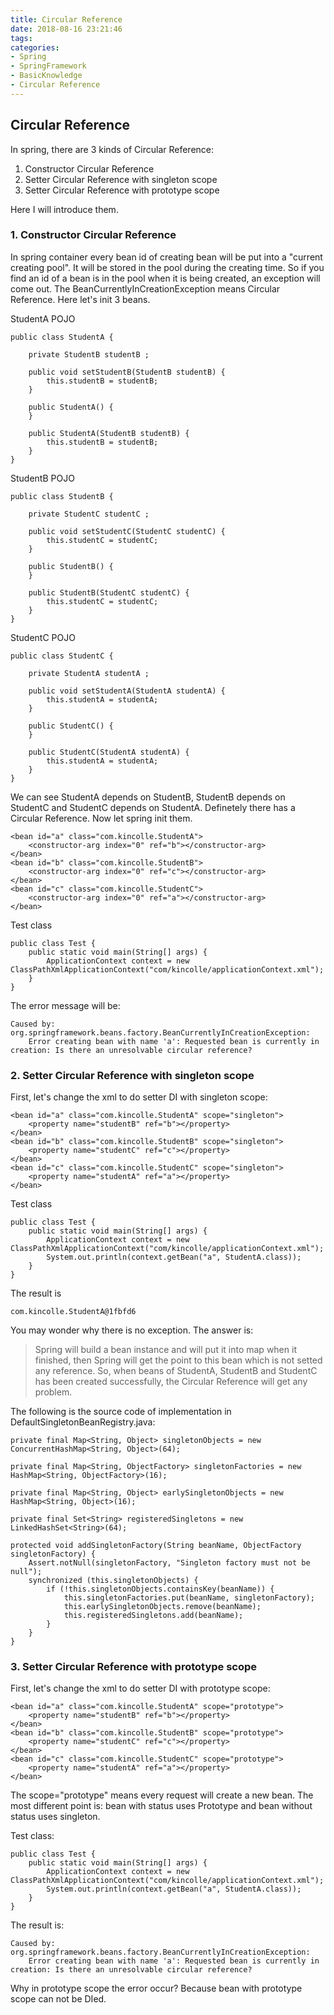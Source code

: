 ```yaml
---
title: Circular Reference
date: 2018-08-16 23:21:46
tags:
categories:
- Spring
- SpringFramework
- BasicKnowledge
- Circular Reference
---
```

## Circular Reference
In spring, there are 3 kinds of Circular Reference:

1. Constructor Circular Reference
2. Setter Circular Reference with singleton scope
3. Setter Circular Reference with prototype scope

Here I will introduce them.

### 1. Constructor Circular Reference
In spring container every bean id of creating bean will be put into a "current creating pool". It will be stored in the pool during the creating time. So if you find an id of a bean is in the pool when it is being created, an exception will come out. The BeanCurrentlyInCreationException means Circular Reference. Here let's init 3 beans.

StudentA POJO

	public class StudentA {
	 
	    private StudentB studentB ;
	 
	    public void setStudentB(StudentB studentB) {
	        this.studentB = studentB;
	    }
	 
	    public StudentA() {
	    }
	    
	    public StudentA(StudentB studentB) {
	        this.studentB = studentB;
	    }
	}

StudentB POJO

	public class StudentB {
	 
	    private StudentC studentC ;
	 
	    public void setStudentC(StudentC studentC) {
	        this.studentC = studentC;
	    }
	    
	    public StudentB() {
	    }
	 
	    public StudentB(StudentC studentC) {
	        this.studentC = studentC;
	    }
	}

StudentC POJO

	public class StudentC {
	 
	    private StudentA studentA ;
	 
	    public void setStudentA(StudentA studentA) {
	        this.studentA = studentA;
	    }
	 
	    public StudentC() {
	    }
	 
	    public StudentC(StudentA studentA) {
	        this.studentA = studentA;
	    }
	}

We can see StudentA depends on StudentB, StudentB depends on StudentC and StudentC depends on StudentA. Definetely there has a Circular Reference. Now let spring init them.

 	<bean id="a" class="com.kincolle.StudentA">
		<constructor-arg index="0" ref="b"></constructor-arg>
	</bean>
	<bean id="b" class="com.kincolle.StudentB">
		<constructor-arg index="0" ref="c"></constructor-arg>
	</bean>
	<bean id="c" class="com.kincolle.StudentC">
		<constructor-arg index="0" ref="a"></constructor-arg>
	</bean> 

Test class

	public class Test {
	    public static void main(String[] args) {
	        ApplicationContext context = new ClassPathXmlApplicationContext("com/kincolle/applicationContext.xml");
	    }
	}

The error message will be:

	Caused by: org.springframework.beans.factory.BeanCurrentlyInCreationException: 
		Error creating bean with name 'a': Requested bean is currently in creation: Is there an unresolvable circular reference?

### 2. Setter Circular Reference with singleton scope
First, let's change the xml to do setter DI with singleton scope:


	<bean id="a" class="com.kincolle.StudentA" scope="singleton">
		<property name="studentB" ref="b"></property>
	</bean>
	<bean id="b" class="com.kincolle.StudentB" scope="singleton">
		<property name="studentC" ref="c"></property>
	</bean>
	<bean id="c" class="com.kincolle.StudentC" scope="singleton">
		<property name="studentA" ref="a"></property>
	</bean>

Test class
	
	public class Test {
	    public static void main(String[] args) {
	        ApplicationContext context = new ClassPathXmlApplicationContext("com/kincolle/applicationContext.xml");
	        System.out.println(context.getBean("a", StudentA.class));
	    }
	}

The result is
	
	com.kincolle.StudentA@1fbfd6

You may wonder why there is no exception. The answer is:
> Spring will build a bean instance and will put it into map when it finished, then Spring will get the point to this bean which is not setted any reference. So, when beans of StudentA, StudentB and StudentC has been created successfully, the Circular Reference will get any problem.  

The following is the source code of implementation in DefaultSingletonBeanRegistry.java:

	private final Map<String, Object> singletonObjects = new ConcurrentHashMap<String, Object>(64);
	
	private final Map<String, ObjectFactory> singletonFactories = new HashMap<String, ObjectFactory>(16);
	
	private final Map<String, Object> earlySingletonObjects = new HashMap<String, Object>(16);
	
	private final Set<String> registeredSingletons = new LinkedHashSet<String>(64);

	protected void addSingletonFactory(String beanName, ObjectFactory singletonFactory) {
		Assert.notNull(singletonFactory, "Singleton factory must not be null");
		synchronized (this.singletonObjects) {
			if (!this.singletonObjects.containsKey(beanName)) {
				this.singletonFactories.put(beanName, singletonFactory);
				this.earlySingletonObjects.remove(beanName);
				this.registeredSingletons.add(beanName);
			}
		}
	}

### 3. Setter Circular Reference with prototype scope
First, let's change the xml to do setter DI with prototype scope:

	<bean id="a" class="com.kincolle.StudentA" scope="prototype">
		<property name="studentB" ref="b"></property>
	</bean>
	<bean id="b" class="com.kincolle.StudentB" scope="prototype">
		<property name="studentC" ref="c"></property>
	</bean>
	<bean id="c" class="com.kincolle.StudentC" scope="prototype">
		<property name="studentA" ref="a"></property>
	</bean>

The scope="prototype" means every request will create a new bean. The most different point is: bean with status uses Prototype  and bean without status uses singleton.

Test class:

	public class Test {
	    public static void main(String[] args) {
	        ApplicationContext context = new ClassPathXmlApplicationContext("com/kincolle/applicationContext.xml");
	        System.out.println(context.getBean("a", StudentA.class));
	    }
	}

The result is:

	Caused by: org.springframework.beans.factory.BeanCurrentlyInCreationException: 
		Error creating bean with name 'a': Requested bean is currently in creation: Is there an unresolvable circular reference?

Why in prototype scope the error occur? Because bean with prototype scope can not be DIed. 